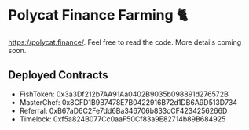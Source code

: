 # Polycat Finance Farming 🐈

https://polycat.finance/. Feel free to read the code. More details coming soon.

## Deployed Contracts

- FishToken: 0x3a3Df212b7AA91Aa0402B9035b098891d276572B
- MasterChef: 0x8CFD1B9B7478E7B0422916B72d1DB6A9D513D734
- Referral: 0xB67aD6C2Fe7dd6Ba346706b833cCF4234256266D
- Timelock: 0xf5a824B077Cc0aaF50Cf83a9E82714b89B684925

